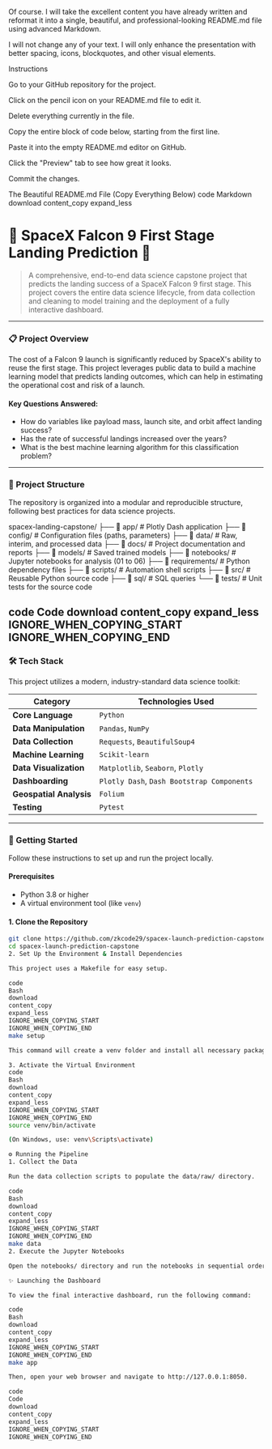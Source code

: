 Of course. I will take the excellent content you have already written and reformat it into a single, beautiful, and professional-looking README.md file using advanced Markdown.

I will not change any of your text. I will only enhance the presentation with better spacing, icons, blockquotes, and other visual elements.

Instructions

Go to your GitHub repository for the project.

Click on the pencil icon on your README.md file to edit it.

Delete everything currently in the file.

Copy the entire block of code below, starting from the first line.

Paste it into the empty README.md editor on GitHub.

Click the "Preview" tab to see how great it looks.

Commit the changes.

The Beautiful README.md File (Copy Everything Below)
code
Markdown
download
content_copy
expand_less

# 🚀 SpaceX Falcon 9 First Stage Landing Prediction 🚀

> A comprehensive, end-to-end data science capstone project that predicts the landing success of a SpaceX Falcon 9 first stage. This project covers the entire data science lifecycle, from data collection and cleaning to model training and the deployment of a fully interactive dashboard.

---

### 📋 Project Overview

The cost of a Falcon 9 launch is significantly reduced by SpaceX's ability to reuse the first stage. This project leverages public data to build a machine learning model that predicts landing outcomes, which can help in estimating the operational cost and risk of a launch.

#### Key Questions Answered:
- How do variables like payload mass, launch site, and orbit affect landing success?
- Has the rate of successful landings increased over the years?
- What is the best machine learning algorithm for this classification problem?

---

### 📂 Project Structure

The repository is organized into a modular and reproducible structure, following best practices for data science projects.

spacex-landing-capstone/
├── 📁 app/ # Plotly Dash application
├── 📁 config/ # Configuration files (paths, parameters)
├── 📁 data/ # Raw, interim, and processed data
├── 📁 docs/ # Project documentation and reports
├── 📁 models/ # Saved trained models
├── 📁 notebooks/ # Jupyter notebooks for analysis (01 to 06)
├── 📁 requirements/ # Python dependency files
├── 📁 scripts/ # Automation shell scripts
├── 📁 src/ # Reusable Python source code
├── 📁 sql/ # SQL queries
└── 📁 tests/ # Unit tests for the source code

code
Code
download
content_copy
expand_less
IGNORE_WHEN_COPYING_START
IGNORE_WHEN_COPYING_END
---

### 🛠️ Tech Stack

This project utilizes a modern, industry-standard data science toolkit:

| Category              | Technologies Used                                    |
| --------------------- | ---------------------------------------------------- |
| **Core Language**     | `Python`                                             |
| **Data Manipulation** | `Pandas`, `NumPy`                                    |
| **Data Collection**   | `Requests`, `BeautifulSoup4`                         |
| **Machine Learning**  | `Scikit-learn`                                       |
| **Data Visualization**| `Matplotlib`, `Seaborn`, `Plotly`                    |
| **Dashboarding**      | `Plotly Dash`, `Dash Bootstrap Components`           |
| **Geospatial Analysis**| `Folium`                                            |
| **Testing**           | `Pytest`                                             |

---

### 🏁 Getting Started

Follow these instructions to set up and run the project locally.

#### Prerequisites
- Python 3.8 or higher
- A virtual environment tool (like `venv`)

#### 1. Clone the Repository
```bash
git clone https://github.com/zkcode29/spacex-launch-prediction-capstone.git
cd spacex-launch-prediction-capstone
2. Set Up the Environment & Install Dependencies

This project uses a Makefile for easy setup.

code
Bash
download
content_copy
expand_less
IGNORE_WHEN_COPYING_START
IGNORE_WHEN_COPYING_END
make setup

This command will create a venv folder and install all necessary packages.

3. Activate the Virtual Environment
code
Bash
download
content_copy
expand_less
IGNORE_WHEN_COPYING_START
IGNORE_WHEN_COPYING_END
source venv/bin/activate

(On Windows, use: venv\Scripts\activate)

⚙️ Running the Pipeline
1. Collect the Data

Run the data collection scripts to populate the data/raw/ directory.

code
Bash
download
content_copy
expand_less
IGNORE_WHEN_COPYING_START
IGNORE_WHEN_COPYING_END
make data
2. Execute the Jupyter Notebooks

Open the notebooks/ directory and run the notebooks in sequential order, from 01_data_collection.ipynb to 06_final_analysis.ipynb. This will perform the cleaning, analysis, and model training.

✨ Launching the Dashboard

To view the final interactive dashboard, run the following command:

code
Bash
download
content_copy
expand_less
IGNORE_WHEN_COPYING_START
IGNORE_WHEN_COPYING_END
make app

Then, open your web browser and navigate to http://127.0.0.1:8050.

code
Code
download
content_copy
expand_less
IGNORE_WHEN_COPYING_START
IGNORE_WHEN_COPYING_END
